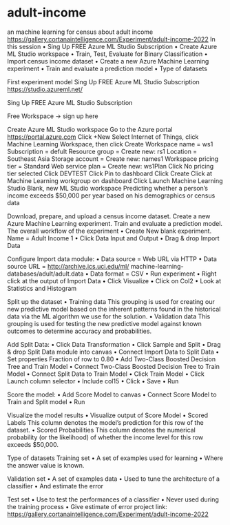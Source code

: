 # adult-income
an machine learning for census about adult income
https://gallery.cortanaintelligence.com/Experiment/adult-income-2022
In this session
• Sing Up FREE Azure ML Studio Subscription
• Create Azure ML Studio workspace
• Train, Test, Evaluate for Binary Classification
• Import census income dataset
• Create a new Azure Machine Learning experiment
• Train and evaluate a prediction model
• Type of datasets
 

First experiment model
Sing Up FREE Azure ML Studio Subscription
https://studio.azureml.net/

Sing Up FREE Azure ML Studio Subscription

Free Workspace -> sign up here  

Create Azure ML Studio workspace
Go to the Azure portal https://portal.azure.com
Click +New
Select Internet of Things, click Machine Learning Workspace, then click Create
Workspace name = ws1
Subscription = defult
Resource group = Create new: rs1
Location = Southeast Asia
Storage account = Create new: names1
Workspace pricing tier = Standard
Web service plan = Create new: ws1Plan
Click No pricing tier selected
Click DEVTEST
Click Pin to dashboard
Click Create
Click at Machine Learning workgroup on dashboard
Click Launch Machine Learning Studio
Blank, new ML Studio workspace
Predicting whether a person’s income exceeds $50,000 per year based on his demographics or census data

Download, prepare, and upload a census income dataset.
Create a new Azure Machine Learning experiment.
Train and evaluate a prediction model.
The overall workflow of the experiment
• Create New blank experiment. Name = Adult Income 1 • Click Data Input and Output • Drag & drop Import Data

Configure Import data module:
• Data source = Web URL via HTTP
• Data source URL = http://archive.ics.uci.edu/ml/ machine-learning-databases/adult/adult.data • Data format = CSV • Run experiment • Right click at the output of Import Data • Click Visualize • Click on Col2 • Look at Statistics and Histogram

Split up the dataset
• Training data This grouping is used for creating our new predictive model based on the inherent patterns found in the historical data via the ML algorithm we use for the solution. • Validation data This grouping is used for testing the new predictive model against known outcomes to determine accuracy and probabilities.

Add Split Data:
• Click Data Transformation
• Click Sample and Split • Drag & drop Split Data module into canvas • Connect Import Data to Split Data • Set properties Fraction of row to 0.80 • Add Two-Class Boosted Decision Tree and Train Model • Connect Two-Class Boosted Decision Tree to Train Model • Connect Split Data to Train Model • Click Train Model • Click Launch column selector • Include col15 • Click • Save • Run

Score the model:
• Add Score Model to canvas • Connect Score Model to Train and Split model • Run

Visualize the model results
• Visualize output of Score Model • Scored Labels This column denotes the model’s prediction for this row of the dataset. • Scored Probabilities This column denotes the numerical probability (or the likelihood) of whether the income level for this row exceeds $50,000.  

Type of datasets
Training set
• A set of examples used for learning • Where the answer value is known.

Validation set
• A set of examples data • Used to tune the architecture of a classifier • And estimate the error

Test set
• Use to test the performances of a classifier • Never used during the training process • Give estimate of error
project link:
https://gallery.cortanaintelligence.com/Experiment/adult-income-2022
